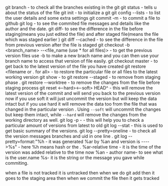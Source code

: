 git branch -  to check all the branches existing in the git
git status - tells u about the status of the file
git init - to initialize a git 
git config --lists  - to list the user details and some extra settings
git commit -m <message> -  to commit a file to github
git log - to see the commited file messages and details like the author and the date.
git diff-  to see the difference in the file before staging(means you just edited the file) and after staged file(means the file which was staged earlier ) 
git diff --cached -  to see the difference in the file from previous version after the file is staged 
git checkout -b <branch_name> <uid> --<file_name (use * for all files)> - to get the previous version files use -b to make a new brach name and you can then use your branch name to access that version of file easily.
git checkout master -  to get back to the latest version of the file you have created
git restore <filename or . for all> - to restore the particular file or all files to the latest working version 
git show <unique-commit-id>- to
git restore --staged <filename>- to remove from staging phase .
git restore --worktree <filename> -  to remove the changes from the file before staging process
git reset <--hard><OR><--soft> HEAD^ - this will remove the latest version of the commit and will send you back to the previous version now if you use soft it will just uncommit the version but will keep the data intact but if you use hard it will remove the data too from the file that was changed in the particular version .
Using `--soft` will uncommit the changes but keep them intact, while `--hard` will remove the changes from the working directory as well.
git log -p -<number of versions you want to see> - this will help you to check a particular amount of versions from latest to old 
git log --stat - this is used to get basic summary of the versions.
git log --pretty=oneline - to check all the version messages branches and uid in one line .
git log --pretty=format:"%h - it was generated %ar by %an  and version is ---->%s" - here %h means hash or the <commit-uid> .
%ar-relative time - it is the time of the version was added relative to the time now
%an - author name-  to see what is the user.name
%s- it is the string or the message you gave while commiting.

when a file is not tracked it is untracked then when we do git add then it goes to the staging area then when we commit the file then it gets tracked 